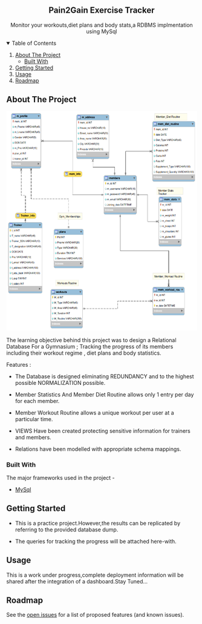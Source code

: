 <!-- PROJECT LOGO -->
<br />
  <h2 align="center">Pain2Gain Exercise Tracker</h2>

  <p align="center">
    Monitor your workouts,diet plans and body stats,a RDBMS implmentation using MySql
    <br />
  </p>
</p>

<!-- TABLE OF CONTENTS -->
<details open="open">
  <summary>Table of Contents</summary>
  <ol>
    <li>
      <a href="#about-the-project">About The Project</a>
      <ul>
        <li><a href="#built-with">Built With</a></li>
      </ul>
    </li>
     <li><a href="#Getting-Started">Getting Started</a></li>
    <li><a href="#usage">Usage</a></li>
    <li><a href="#roadmap">Roadmap</a></li>
  </ol>
</details>



<!-- ABOUT THE PROJECT -->
## About The Project
<p align="center">
<img src="images/gym_db.png" alt="Logo" width="620" height="580">

The learning objective behind this project was to design a Relational Database For a Gymnasium ; Tracking the progress of its members including their workout regime , diet plans and body statistics.

Features :
* The Database is designed eliminating REDUNDANCY and to the highest possible NORMALIZATION possible.

* Member Statistics And Member Diet Routine allows only 1 entry per day for each member.

* Member Workout Routine allows a unique workout per user at a particular time.

* VIEWS Have been created protecting sensitive information for trainers and members.

* Relations have been modelled with appropriate schema mappings.

### Built With

The major frameworks used in the project -
* [MySql](https://www.mysql.com/)



<!-- GETTING STARTED -->
## Getting Started

* This is a practice project.However,the results can be replicated by referring to the provided database dump.

* The queries for tracking the progress will be attached here-with.

<!-- USAGE EXAMPLES -->
## Usage

This is a work under progress,complete deployment information will be shared after the integration of a dashboard.Stay Tuned...

<!-- ROADMAP -->
## Roadmap

See the [open issues](https://github.com/Consultingcriminal/Pain2Gain_Exercise_Tracker/issues) for a list of proposed features (and known issues).




